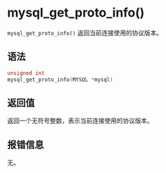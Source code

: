mysql_get_proto_info() 
===========================================

`mysql_get_proto_info()` 返回当前连接使用的协议版本。

语法 
-----------------------

```c
unsigned int
mysql_get_proto_info(MYSQL *mysql)
```



返回值 
------------------------

返回一个无符号整数，表示当前连接使用的协议版本。

报错信息 
-------------------------

无。
